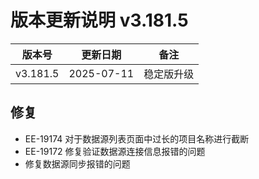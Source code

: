 # 版本更新说明 v3.181.5

| 版本号<br/>   | 更新日期<br/>   | 备注<br/>       |
| ------------- | --------------- | --------------- |
| v3.181.5<br/> | 2025-07-11<br/> | 稳定版升级<br/> |

## 修复

- EE-19174  对于数据源列表页面中过长的项目名称进行截断
- EE-19172  修复验证数据源连接信息报错的问题
- 修复数据源同步报错的问题


